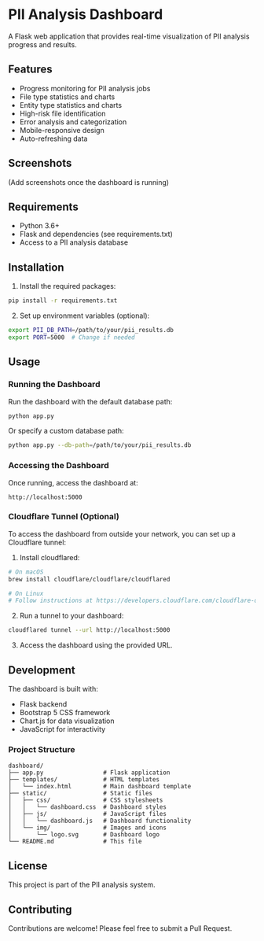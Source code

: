 # PII Analysis Dashboard

A Flask web application that provides real-time visualization of PII analysis progress and results.

## Features

- Progress monitoring for PII analysis jobs
- File type statistics and charts
- Entity type statistics and charts
- High-risk file identification
- Error analysis and categorization
- Mobile-responsive design
- Auto-refreshing data

## Screenshots

(Add screenshots once the dashboard is running)

## Requirements

- Python 3.6+
- Flask and dependencies (see requirements.txt)
- Access to a PII analysis database

## Installation

1. Install the required packages:

```bash
pip install -r requirements.txt
```

2. Set up environment variables (optional):

```bash
export PII_DB_PATH=/path/to/your/pii_results.db
export PORT=5000  # Change if needed
```

## Usage

### Running the Dashboard

Run the dashboard with the default database path:

```bash
python app.py
```

Or specify a custom database path:

```bash
python app.py --db-path=/path/to/your/pii_results.db
```

### Accessing the Dashboard

Once running, access the dashboard at:

```
http://localhost:5000
```

### Cloudflare Tunnel (Optional)

To access the dashboard from outside your network, you can set up a Cloudflare tunnel:

1. Install cloudflared:

```bash
# On macOS
brew install cloudflare/cloudflare/cloudflared

# On Linux
# Follow instructions at https://developers.cloudflare.com/cloudflare-one/connections/connect-apps/install-and-setup/installation
```

2. Run a tunnel to your dashboard:

```bash
cloudflared tunnel --url http://localhost:5000
```

3. Access the dashboard using the provided URL.

## Development

The dashboard is built with:

- Flask backend
- Bootstrap 5 CSS framework
- Chart.js for data visualization
- JavaScript for interactivity

### Project Structure

```
dashboard/
├── app.py                 # Flask application
├── templates/             # HTML templates
│   └── index.html         # Main dashboard template
├── static/                # Static files
│   ├── css/               # CSS stylesheets
│   │   └── dashboard.css  # Dashboard styles
│   ├── js/                # JavaScript files
│   │   └── dashboard.js   # Dashboard functionality
│   └── img/               # Images and icons
│       └── logo.svg       # Dashboard logo
└── README.md              # This file
```

## License

This project is part of the PII analysis system.

## Contributing

Contributions are welcome! Please feel free to submit a Pull Request. 